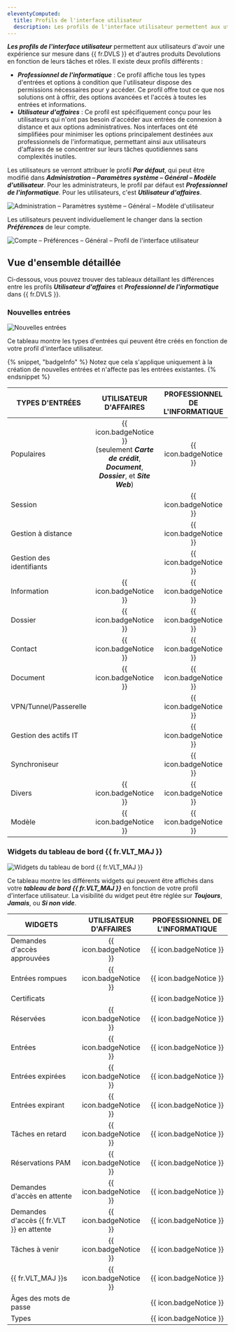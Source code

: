 ```yaml
---
eleventyComputed:
  title: Profils de l'interface utilisateur
  description: Les profils de l'interface utilisateur permettent aux utilisateurs d'avoir une expérience sur mesure dans {{ fr.DVLS }} et d'autres produits Devolutions en fonction de leurs tâches et rôles.
---
```


***Les profils de l'interface utilisateur*** permettent aux utilisateurs d'avoir une expérience sur mesure dans {{ fr.DVLS }} et d'autres produits Devolutions
en fonction de leurs tâches et rôles. Il existe deux profils différents :

* ***Professionnel de l'informatique*** : Ce profil affiche tous les types d'entrées et options à condition que l'utilisateur dispose des permissions nécessaires pour y accéder. Ce profil offre tout ce que nos solutions ont à offrir, des options avancées et l'accès à toutes les entrées et informations.
* ***Utilisateur d'affaires*** : Ce profil est spécifiquement conçu pour les utilisateurs qui n'ont pas besoin d'accéder aux entrées de connexion à distance et aux options administratives. Nos interfaces ont été simplifiées pour minimiser les options principalement destinées aux professionnels de l'informatique, permettant ainsi aux utilisateurs d'affaires de se concentrer sur leurs tâches quotidiennes sans complexités inutiles.

Les utilisateurs se verront attribuer le profil ***Par défaut***, qui peut être modifié dans
***Administration – Paramètres système – Général – Modèle d'utilisateur***. Pour les administrateurs, le profil par défaut est
***Professionnel de l'informatique***. Pour les utilisateurs, c'est ***Utilisateur d'affaires***.

![Administration – Paramètres système – Général – Modèle d'utilisateur](https://cdnweb.devolutions.net/docs/DVLS2022_2024_1.png)

Les utilisateurs peuvent individuellement le changer dans la section ***Préférences*** de leur compte.

![Compte – Préférences – Général – Profil de l'interface utilisateur](https://cdnweb.devolutions.net/docs/DVLS2023_2024_1.png)

## Vue d'ensemble détaillée

Ci-dessous, vous pouvez trouver des tableaux détaillant les différences entre les profils ***Utilisateur d'affaires*** et ***Professionnel de l'informatique***
dans {{ fr.DVLS }}.

### Nouvelles entrées

![Nouvelles entrées](https://cdnweb.devolutions.net/docs/DVLS2024_2024_1.png)

Ce tableau montre les types d'entrées qui peuvent être créés en fonction de votre profil d'interface utilisateur.

{% snippet, "badgeInfo" %}
Notez que cela s'applique uniquement à la création de nouvelles entrées et n'affecte pas les entrées existantes.
{% endsnippet %}

| TYPES D'ENTRÉES         |                                            UTILISATEUR D'AFFAIRES                                            |    PROFESSIONNEL DE L'INFORMATIQUE     |
|-------------------------|:------------------------------------------------------------------------------------------------------------:|:--------------------------------------:|
| Populaires              | {{ icon.badgeNotice }}<br>(seulement ***Carte de crédit***, ***Document***, ***Dossier***, et ***Site Web***) | {{ icon.badgeNotice }}                 |
| Session                 |                                                                                                              | {{ icon.badgeNotice }}                 |
| Gestion à distance      |                                                                                                              | {{ icon.badgeNotice }}                 |
| Gestion des identifiants|                                                                                                              | {{ icon.badgeNotice }}                 |
| Information             |                                       {{ icon.badgeNotice }}                                                 | {{ icon.badgeNotice }}                 |
| Dossier                 |                                       {{ icon.badgeNotice }}                                                 | {{ icon.badgeNotice }}                 |
| Contact                 |                                       {{ icon.badgeNotice }}                                                 | {{ icon.badgeNotice }}                 |
| Document                |                                       {{ icon.badgeNotice }}                                                 | {{ icon.badgeNotice }}                 |
| VPN/Tunnel/Passerelle   |                                                                                                              | {{ icon.badgeNotice }}                 |
| Gestion des actifs IT   |                                                                                                              | {{ icon.badgeNotice }}                 |
| Synchroniseur           |                                                                                                              | {{ icon.badgeNotice }}                 |
| Divers                  |                                       {{ icon.badgeNotice }}                                                 | {{ icon.badgeNotice }}                 |
| Modèle                  |                                       {{ icon.badgeNotice }}                                                 | {{ icon.badgeNotice }}                 |

### Widgets du tableau de bord {{ fr.VLT_MAJ }}

![Widgets du tableau de bord {{ fr.VLT_MAJ }}](https://cdnweb.devolutions.net/docs/DVLS2025_2024_1.png)

Ce tableau montre les différents widgets qui peuvent être affichés dans votre ***tableau de bord {{ fr.VLT_MAJ }}*** en fonction de votre
profil d'interface utilisateur. La visibilité du widget peut être réglée sur ***Toujours***, ***Jamais***, ou ***Si non vide***.

| WIDGETS                                |     UTILISATEUR D'AFFAIRES      |    PROFESSIONNEL DE L'INFORMATIQUE     |
|----------------------------------------|:-------------------------------:|:--------------------------------------:|
| Demandes d'accès approuvées            | {{ icon.badgeNotice }}          | {{ icon.badgeNotice }}                 |
| Entrées rompues                        | {{ icon.badgeNotice }}          | {{ icon.badgeNotice }}                 |
| Certificats                            |                                 | {{ icon.badgeNotice }}                 |
| Réservées                              | {{ icon.badgeNotice }}          | {{ icon.badgeNotice }}                 |
| Entrées                                | {{ icon.badgeNotice }}          | {{ icon.badgeNotice }}                 |
| Entrées expirées                       | {{ icon.badgeNotice }}          | {{ icon.badgeNotice }}                 |
| Entrées expirant                       | {{ icon.badgeNotice }}          | {{ icon.badgeNotice }}                 |
| Tâches en retard                       | {{ icon.badgeNotice }}          | {{ icon.badgeNotice }}                 |
| Réservations PAM                       | {{ icon.badgeNotice }}          | {{ icon.badgeNotice }}                 |
| Demandes d'accès en attente            | {{ icon.badgeNotice }}          | {{ icon.badgeNotice }}                 |
| Demandes d'accès {{ fr.VLT }} en attente| {{ icon.badgeNotice }}          | {{ icon.badgeNotice }}                 |
| Tâches à venir                         | {{ icon.badgeNotice }}          | {{ icon.badgeNotice }}                 |
| {{ fr.VLT_MAJ }}s                      | {{ icon.badgeNotice }}          | {{ icon.badgeNotice }}                 |
| Âges des mots de passe                 |                                 | {{ icon.badgeNotice }}                 |
| Types                                  |                                 | {{ icon.badgeNotice }}                 |
